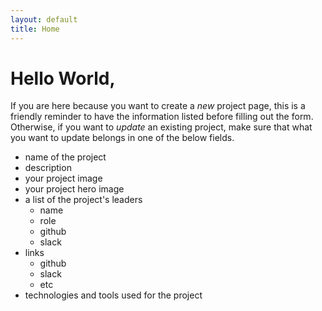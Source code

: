 ```yaml
---
layout: default
title: Home
---
```

# Hello World,

If you are here because you want to create a *new* project page, this is a friendly reminder to have the information listed before filling out the form. Otherwise, if you want to *update* an existing project, make sure that what you want to update belongs in one of the below fields.

- name of the project
- description
- your project image
- your project hero image
- a list of the project's leaders
  - name
  - role
  - github
  - slack
- links
  - github
  - slack
  - etc
- technologies and tools used for the project